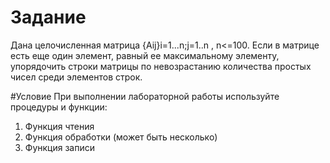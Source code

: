 # Задание
Дана целочисленная матрица {Aij}i=1...n;j=1..n , n<=100. 
Если в матрице есть еще один элемент, равный ее максимальному элементу, упорядочить строки матрицы по невозрастанию количества простых чисел среди элементов строк.

#Условие
При выполнении лабораторной работы используйте процедуры и функции:
1.	Функция чтения
2.	Функция обработки (может быть несколько)
3.	Функция записи

